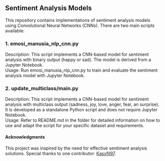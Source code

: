 ## Sentiment Analysis Models
This repository contains implementations of sentiment analysis models using Convolutional Neural Networks (CNNs). There are two main scripts available:

### 1. emosi_manusia_nlp_cnn.py
Description: This script implements a CNN-based model for sentiment analysis with binary output (happy or sad). The model is derived from a Jupyter Notebook. <br />
Usage: Run emosi_manusia_nlp_cnn.py to train and evaluate the sentiment analysis model with Jupyter Notebook.

### 2. update_multiclass/main.py
Description: This script implements a CNN-based model for sentiment analysis with multiclass output (sadness, joy, love, anger, fear, an surprise). It is developed as a standalone Python script and does not require Jupyter Notebook. <br />
Usage: Refer to README.md in the folder for detailed information on how to use and adapt the script for your specific dataset and requirements.

#### Acknowledgments
This project was inspired by the need for effective sentiment analysis solutions.
Special thanks to one contributor: [Kasyfil97](https://github.com/Kasyfil97).
